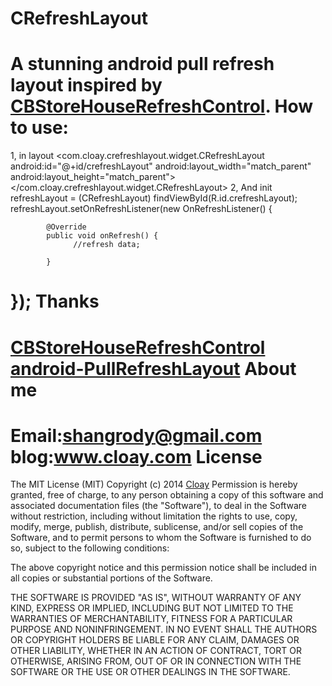 CRefreshLayout
==============
A stunning android pull refresh layout inspired by <a href="https://github.com/coolbeet/CBStoreHouseRefreshControl">CBStoreHouseRefreshControl</a>.
How to use:
==============
1, in layout
<com.cloay.crefreshlayout.widget.CRefreshLayout
        android:id="@+id/crefreshLayout"
        android:layout_width="match_parent"
        android:layout_height="match_parent">
        <ListView android:id="@+id/listview"
            android:layout_width="match_parent"
            android:layout_height="match_parent"/>    
</com.cloay.crefreshlayout.widget.CRefreshLayout>
2, And init
refreshLayout = (CRefreshLayout) findViewById(R.id.crefreshLayout);
		refreshLayout.setOnRefreshListener(new OnRefreshListener() {
			
			@Override
			public void onRefresh() {
				  //refresh data;
				  
			}
});
Thanks
==============
<a href="https://github.com/coolbeet/CBStoreHouseRefreshControl">CBStoreHouseRefreshControl</a>
<a href="https://github.com/baoyongzhang/android-PullRefreshLayout">android-PullRefreshLayout</a>
About me
==============
Email:shangrody@gmail.com
blog:www.cloay.com
License
==============
The MIT License (MIT)
Copyright (c) 2014 <a href="http://www.cloay.com">Cloay</a>
Permission is hereby granted, free of charge, to any person obtaining a copy
of this software and associated documentation files (the "Software"), to deal
in the Software without restriction, including without limitation the rights
to use, copy, modify, merge, publish, distribute, sublicense, and/or sell
copies of the Software, and to permit persons to whom the Software is
furnished to do so, subject to the following conditions:

The above copyright notice and this permission notice shall be included in all
copies or substantial portions of the Software.

THE SOFTWARE IS PROVIDED "AS IS", WITHOUT WARRANTY OF ANY KIND, EXPRESS OR
IMPLIED, INCLUDING BUT NOT LIMITED TO THE WARRANTIES OF MERCHANTABILITY,
FITNESS FOR A PARTICULAR PURPOSE AND NONINFRINGEMENT. IN NO EVENT SHALL THE
AUTHORS OR COPYRIGHT HOLDERS BE LIABLE FOR ANY CLAIM, DAMAGES OR OTHER
LIABILITY, WHETHER IN AN ACTION OF CONTRACT, TORT OR OTHERWISE, ARISING FROM,
OUT OF OR IN CONNECTION WITH THE SOFTWARE OR THE USE OR OTHER DEALINGS IN THE
SOFTWARE.
